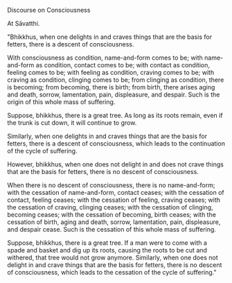 Discourse on Consciousness

At Sāvatthi.

"Bhikkhus, when one delights in and craves things that are the basis for fetters, there is a descent of consciousness.

With consciousness as condition, name-and-form comes to be; with name-and-form as condition, contact comes to be; with contact as condition, feeling comes to be; with feeling as condition, craving comes to be; with craving as condition, clinging comes to be; from clinging as condition, there is becoming; from becoming, there is birth; from birth, there arises aging and death, sorrow, lamentation, pain, displeasure, and despair. Such is the origin of this whole mass of suffering.

Suppose, bhikkhus, there is a great tree. As long as its roots remain, even if the trunk is cut down, it will continue to grow.

Similarly, when one delights in and craves things that are the basis for fetters, there is a descent of consciousness, which leads to the continuation of the cycle of suffering.

However, bhikkhus, when one does not delight in and does not crave things that are the basis for fetters, there is no descent of consciousness.

When there is no descent of consciousness, there is no name-and-form; with the cessation of name-and-form, contact ceases; with the cessation of contact, feeling ceases; with the cessation of feeling, craving ceases; with the cessation of craving, clinging ceases; with the cessation of clinging, becoming ceases; with the cessation of becoming, birth ceases; with the cessation of birth, aging and death, sorrow, lamentation, pain, displeasure, and despair cease. Such is the cessation of this whole mass of suffering.

Suppose, bhikkhus, there is a great tree. If a man were to come with a spade and basket and dig up its roots, causing the roots to be cut and withered, that tree would not grow anymore. Similarly, when one does not delight in and crave things that are the basis for fetters, there is no descent of consciousness, which leads to the cessation of the cycle of suffering."